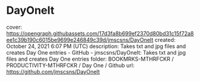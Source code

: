 # DayOneIt

cover: https://opengraph.githubassets.com/17d3fa8b699ef2370d80bd31c15f72a8ee1c39b190c6015be9699e246849c39d/jmscsns/DayOneIt
created: October 24, 2021 6:07 PM (UTC)
description: Takes txt and jpg files and creates Day One entries - GitHub - jmscsns/DayOneIt: Takes txt and jpg files and creates Day One entries
folder: BOOKMRKS-MTHRFCKR / PRODUCTIVITY-MTHRFCKR / Day One / Github
url: https://github.com/jmscsns/DayOneIt